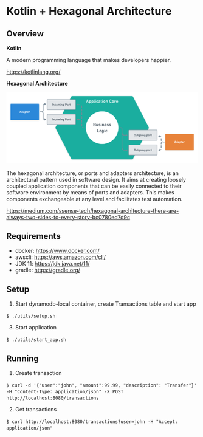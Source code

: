 # Kotlin + Hexagonal Architecture

## Overview

**Kotlin**

A modern programming language that makes developers happier.

https://kotlinlang.org/


**Hexagonal Architecture**

![alt text](assets/images/arch.png)

The hexagonal architecture, or ports and adapters architecture, is an architectural pattern used in software design. It aims at creating loosely coupled application components that can be easily connected to their software environment by means of ports and adapters. This makes components exchangeable at any level and facilitates test automation.

https://medium.com/ssense-tech/hexagonal-architecture-there-are-always-two-sides-to-every-story-bc0780ed7d9c


## Requirements
- docker: https://www.docker.com/
- awscli: https://aws.amazon.com/cli/
- JDK 11: https://jdk.java.net/11/
- gradle: https://gradle.org/


## Setup

1. Start dynamodb-local container, create Transactions table and start app

`$ ./utils/setup.sh`

3. Start application

`$ ./utils/start_app.sh`


## Running

1. Create transaction

`$ curl -d '{"user":"john", "amount":99.99, "description": "Transfer"}' -H "Content-Type: application/json" -X POST http://localhost:8080/transactions`

2. Get transactions

`$ curl http://localhost:8080/transactions?user=john -H "Accept: application/json"`